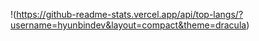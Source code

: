 !(https://github-readme-stats.vercel.app/api/top-langs/?username=hyunbindev&layout=compact&theme=dracula)
